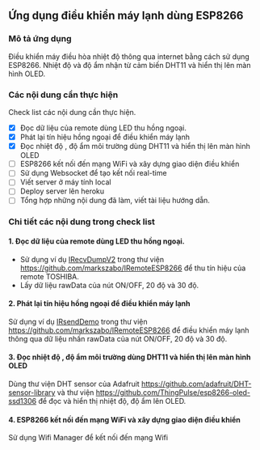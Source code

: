 ## Ứng dụng điều khiển máy lạnh dùng ESP8266 

### Mô tả ứng dụng 

Điều khiển  máy điều hòa nhiệt độ thông qua internet bằng cách sử dụng ESP8266. Nhiệt độ và độ ẩm nhận từ cảm biến DHT11 và hiển thị lên màn hình OLED. 

### Các nội dung cần thực hiện 

Check list các nội dung cần thực hiện. 

* [X] Đọc dữ liệu của remote dùng LED thu hồng ngoại. 
* [X] Phát lại tín hiệu hồng ngoại để điều khiển máy lạnh
* [X] Đọc nhiệt độ , độ ẩm môi trường dùng DHT11 và hiển thị lên màn hình OLED 
* [  ] ESP8266 kết nối đến mạng WiFi và xây dựng giao diện điều khiển
* [  ] Sử dụng Websocket để tạo kết nối real-time
* [  ] Viết server ở máy tính local
* [  ] Deploy server lên heroku
* [  ] Tổng hợp những nội dung đã làm, viết tài liệu hướng dẫn.

### Chi tiết các nội dung trong check list 

#### 1. Đọc dữ liệu của remote dùng LED thu hồng ngoại. 

- Sử dụng ví dụ [IRecvDumpV2](/sourceCode/IRecvDumpV2/IRecvDumpV2.ino) trong thư viện https://github.com/markszabo/IRemoteESP8266 để thu tín hiệu của remote TOSHIBA.
- Lấy dữ liệu rawData của nút ON/OFF, 20 độ và 30 độ. 

#### 2. Phát lại tín hiệu hồng ngoại để điều khiển máy lạnh

Sử dụng ví dụ [IRsendDemo](//sourceCode/IRsendDemo/IRsendDemo.ino) trong thư viện https://github.com/markszabo/IRemoteESP8266 để điều khiển máy lạnh thông qua dữ liệu  nhấn  rawData của nút ON/OFF, 20 độ và 30 độ. 

#### 3. Đọc nhiệt độ , độ ẩm môi trường dùng DHT11 và hiển thị lên màn hình OLED 

Dùng thư viện DHT sensor  của Adafruit  https://github.com/adafruit/DHT-sensor-library và thư viện https://github.com/ThingPulse/esp8266-oled-ssd1306 để đọc và hiển thị nhiệt độ, độ ẩm lên OLED.


#### 4. ESP8266 kết nối đến mạng WiFi và xây dựng giao diện điều khiển

Sử dụng Wifi Manager để kết nối đến mạng Wifi